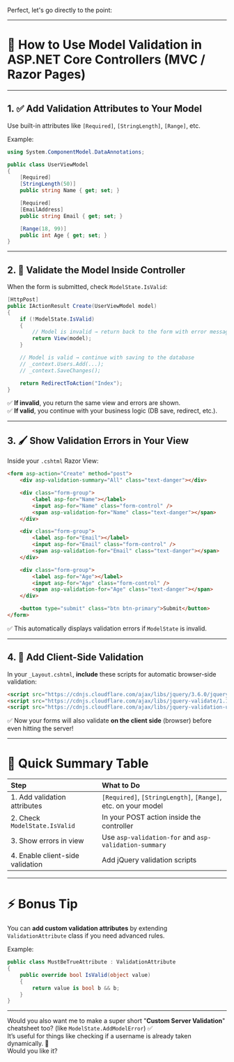 Perfect, let's go directly to the point:

---

# 🎯 How to Use Model Validation in ASP.NET Core Controllers (MVC / Razor Pages)

---

## 1. ✅ Add Validation Attributes to Your Model

Use built-in attributes like `[Required]`, `[StringLength]`, `[Range]`, etc.

Example:

```csharp
using System.ComponentModel.DataAnnotations;

public class UserViewModel
{
    [Required]
    [StringLength(50)]
    public string Name { get; set; }

    [Required]
    [EmailAddress]
    public string Email { get; set; }

    [Range(18, 99)]
    public int Age { get; set; }
}
```

---

## 2. 🎯 Validate the Model Inside Controller

When the form is submitted, check `ModelState.IsValid`:

```csharp
[HttpPost]
public IActionResult Create(UserViewModel model)
{
    if (!ModelState.IsValid)
    {
        // Model is invalid → return back to the form with error messages
        return View(model);
    }

    // Model is valid → continue with saving to the database
    // _context.Users.Add(...);
    // _context.SaveChanges();

    return RedirectToAction("Index");
}
```

✅ **If invalid**, you return the same view and errors are shown.  
✅ **If valid**, you continue with your business logic (DB save, redirect, etc.).

---

## 3. 🖌️ Show Validation Errors in Your View

Inside your `.cshtml` Razor View:

```html
<form asp-action="Create" method="post">
    <div asp-validation-summary="All" class="text-danger"></div>

    <div class="form-group">
        <label asp-for="Name"></label>
        <input asp-for="Name" class="form-control" />
        <span asp-validation-for="Name" class="text-danger"></span>
    </div>

    <div class="form-group">
        <label asp-for="Email"></label>
        <input asp-for="Email" class="form-control" />
        <span asp-validation-for="Email" class="text-danger"></span>
    </div>

    <div class="form-group">
        <label asp-for="Age"></label>
        <input asp-for="Age" class="form-control" />
        <span asp-validation-for="Age" class="text-danger"></span>
    </div>

    <button type="submit" class="btn btn-primary">Submit</button>
</form>
```

✅ This automatically displays validation errors if `ModelState` is invalid.

---

## 4. 🚀 Add Client-Side Validation

In your `_Layout.cshtml`, **include** these scripts for automatic browser-side validation:

```html
<script src="https://cdnjs.cloudflare.com/ajax/libs/jquery/3.6.0/jquery.min.js"></script>
<script src="https://cdnjs.cloudflare.com/ajax/libs/jquery-validate/1.19.3/jquery.validate.min.js"></script>
<script src="https://cdnjs.cloudflare.com/ajax/libs/jquery-validation-unobtrusive/4.0.0/jquery.validate.unobtrusive.min.js"></script>
```

✅ Now your forms will also validate **on the client side** (browser) before even hitting the server!

---

# 🧠 Quick Summary Table

| Step | What to Do |
|:---|:---|
| 1. Add validation attributes | `[Required]`, `[StringLength]`, `[Range]`, etc. on your model |
| 2. Check `ModelState.IsValid` | In your POST action inside the controller |
| 3. Show errors in view | Use `asp-validation-for` and `asp-validation-summary` |
| 4. Enable client-side validation | Add jQuery validation scripts |

---

# ⚡ Bonus Tip
You can **add custom validation attributes** by extending `ValidationAttribute` class if you need advanced rules.

Example:

```csharp
public class MustBeTrueAttribute : ValidationAttribute
{
    public override bool IsValid(object value)
    {
        return value is bool b && b;
    }
}
```

---

Would you also want me to make a super short "**Custom Server Validation**" cheatsheet too? (like `ModelState.AddModelError`) ✅  
It’s useful for things like checking if a username is already taken dynamically. 🚀  
Would you like it?